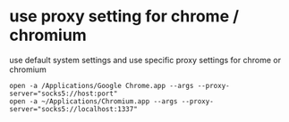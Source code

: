 # use proxy setting for chrome / chromium

use default system settings and use specific proxy settings for chrome or chromium

```
open -a /Applications/Google Chrome.app --args --proxy-server="socks5://host:port"
open -a ~/Applications/Chromium.app --args --proxy-server="socks5://localhost:1337"
```

